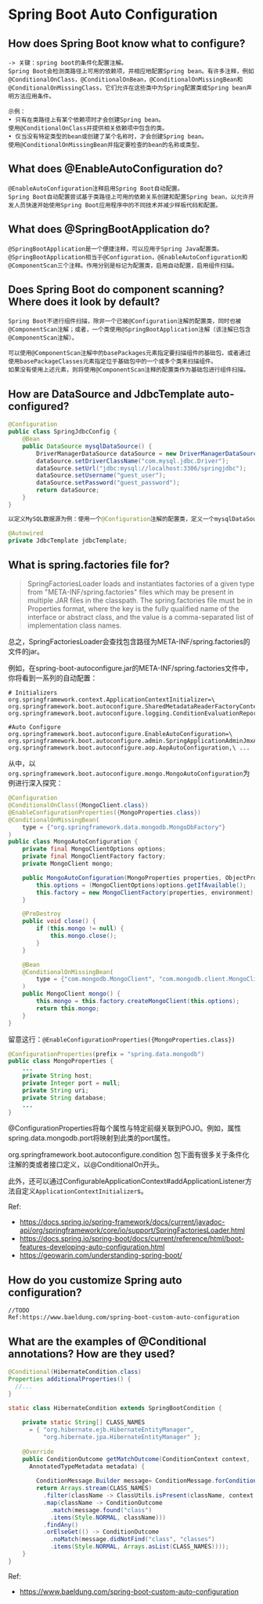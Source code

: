 # Spring Boot Auto Configuration

## How does Spring Boot know what to configure?

```
-> 关键：spring boot的条件化配置注解。
Spring Boot会检测类路径上可用的依赖项，并相应地配置Spring bean。有许多注释，例如@ConditionalOnClass，@ConditionalOnBean，@ConditionalOnMissingBean和@ConditionalOnMissingClass，它们允许在这些类中为Spring配置类或Spring bean声明方法应用条件。

示例：
• 只有在类路径上有某个依赖项时才会创建Spring bean。
使用@ConditionalOnClass并提供相关依赖项中包含的类。
• 仅当没有特定类型的bean或创建了某个名称时，才会创建Spring bean。
使用@ConditionalOnMissingBean并指定要检查的bean的名称或类型。
```



## What does @EnableAutoConfiguration do?

```
@EnableAutoConfiguration注释启用Spring Boot自动配置。
Spring Boot自动配置尝试基于类路径上可用的依赖关系创建和配置Spring bean，以允许开发人员快速开始使用Spring Boot应用程序中的不同技术并减少样板代码和配置。
```



## What does @SpringBootApplication do?

```
@SpringBootApplication是一个便捷注释，可以应用于Spring Java配置类。
@SpringBootApplication相当于@Configuration，@EnableAutoConfiguration和@ComponentScan三个注释。作用分别是标记为配置类，启用自动配置，启用组件扫描。
```



## Does Spring Boot do component scanning? Where does it look by default?

```
Spring Boot不进行组件扫描，除非一个已被@Configuration注解的配置类，同时也被@ComponentScan注解；或者，一个类使用@SpringBootApplication注解（该注解已包含@ComponentScan注解）。

可以使用@ComponentScan注解中的basePackages元素指定要扫描组件的基础包，或者通过使用basePackageClasses元素指定位于基础包中的一个或多个类来扫描组件。
如果没有使用上述元素，则将使用@ComponentScan注释的配置类作为基础包进行组件扫描。
```



## How are DataSource and JdbcTemplate auto-configured?

```java
@Configuration
public class SpringJdbcConfig {
    @Bean
    public DataSource mysqlDataSource() {
        DriverManagerDataSource dataSource = new DriverManagerDataSource();
        dataSource.setDriverClassName("com.mysql.jdbc.Driver");
        dataSource.setUrl("jdbc:mysql://localhost:3306/springjdbc");
        dataSource.setUsername("guest_user");
        dataSource.setPassword("guest_password");
        return dataSource;
    }
}

以定义MySQL数据源为例：使用一个@Configuration注解的配置类，定义一个mysqlDataSource的bean，在方法里面配置数据库连接参数。

@Autowired     
private JdbcTemplate jdbcTemplate;
```



## What is spring.factories file for?

> SpringFactoriesLoader loads and instantiates factories of a given type from "META-INF/spring.factories" files which may be present in multiple JAR files in the classpath. The spring.factories file must be in Properties format, where the key is the fully qualified name of the interface or abstract class, and the value is a comma-separated list of implementation class names. 

总之，SpringFactoriesLoader会查找包含路径为META-INF/spring.factories的文件的jar。

例如，在spring-boot-autoconfigure.jar的META-INF/spring.factories文件中，你将看到一系列的自动配置： 

```properties
# Initializers
org.springframework.context.ApplicationContextInitializer=\
org.springframework.boot.autoconfigure.SharedMetadataReaderFactoryContextInitializer,\
org.springframework.boot.autoconfigure.logging.ConditionEvaluationReportLoggingListener

#Auto Configure  
org.springframework.boot.autoconfigure.EnableAutoConfiguration=\ org.springframework.boot.autoconfigure.admin.SpringApplicationAdminJmxAutoConfiguration,\  
org.springframework.boot.autoconfigure.aop.AopAutoConfiguration,\ ...
```

从中，以`org.springframework.boot.autoconfigure.mongo.MongoAutoConfiguration`为例进行深入探究：

```java
@Configuration
@ConditionalOnClass({MongoClient.class})
@EnableConfigurationProperties({MongoProperties.class})
@ConditionalOnMissingBean(
    type = {"org.springframework.data.mongodb.MongoDbFactory"}
)
public class MongoAutoConfiguration {
    private final MongoClientOptions options;
    private final MongoClientFactory factory;
    private MongoClient mongo;

    public MongoAutoConfiguration(MongoProperties properties, ObjectProvider<MongoClientOptions> options, Environment environment) {
        this.options = (MongoClientOptions)options.getIfAvailable();
        this.factory = new MongoClientFactory(properties, environment);
    }

    @PreDestroy
    public void close() {
        if (this.mongo != null) {
            this.mongo.close();
        }
    }

    @Bean
    @ConditionalOnMissingBean(
        type = {"com.mongodb.MongoClient", "com.mongodb.client.MongoClient"}
    )
    public MongoClient mongo() {
        this.mongo = this.factory.createMongoClient(this.options);
        return this.mongo;
    }
}
```

留意这行：`@EnableConfigurationProperties({MongoProperties.class})`

```java
@ConfigurationProperties(prefix = "spring.data.mongodb")
public class MongoProperties {
    ...
    private String host;
    private Integer port = null;
    private String uri;
    private String database;
    ...
}
```

@ConfigurationProperties将每个属性与特定前缀关联到POJO。例如，属性spring.data.mongodb.port将映射到此类的port属性。

org.springframework.boot.autoconfigure.condition 包下面有很多关于条件化注解的类或者接口定义，以@ConditionalOn开头。

此外，还可以通过ConfigurableApplicationContext#addApplicationListener方法自定义`ApplicationContextInitializer`s。


Ref:
- https://docs.spring.io/spring-framework/docs/current/javadoc-api/org/springframework/core/io/support/SpringFactoriesLoader.html
- https://docs.spring.io/spring-boot/docs/current/reference/html/boot-features-developing-auto-configuration.html
- <https://geowarin.com/understanding-spring-boot/>



## How do you customize Spring auto configuration?

```
//TODO
Ref:https://www.baeldung.com/spring-boot-custom-auto-configuration
```



## What are the examples of @Conditional annotations? How are they used?

```java
@Conditional(HibernateCondition.class)
Properties additionalProperties() {
  //...
}
```

```java
static class HibernateCondition extends SpringBootCondition {
 
    private static String[] CLASS_NAMES
      = { "org.hibernate.ejb.HibernateEntityManager", 
          "org.hibernate.jpa.HibernateEntityManager" };
 
    @Override
    public ConditionOutcome getMatchOutcome(ConditionContext context, 
      AnnotatedTypeMetadata metadata) {
  
        ConditionMessage.Builder message= ConditionMessage.forCondition("Hibernate");
        return Arrays.stream(CLASS_NAMES)
          .filter(className -> ClassUtils.isPresent(className, context.getClassLoader()))
          .map(className -> ConditionOutcome
            .match(message.found("class")
            .items(Style.NORMAL, className)))
          .findAny()
          .orElseGet(() -> ConditionOutcome
            .noMatch(message.didNotFind("class", "classes")
            .items(Style.NORMAL, Arrays.asList(CLASS_NAMES))));
    }
}
```

Ref: 

- <https://www.baeldung.com/spring-boot-custom-auto-configuration>
